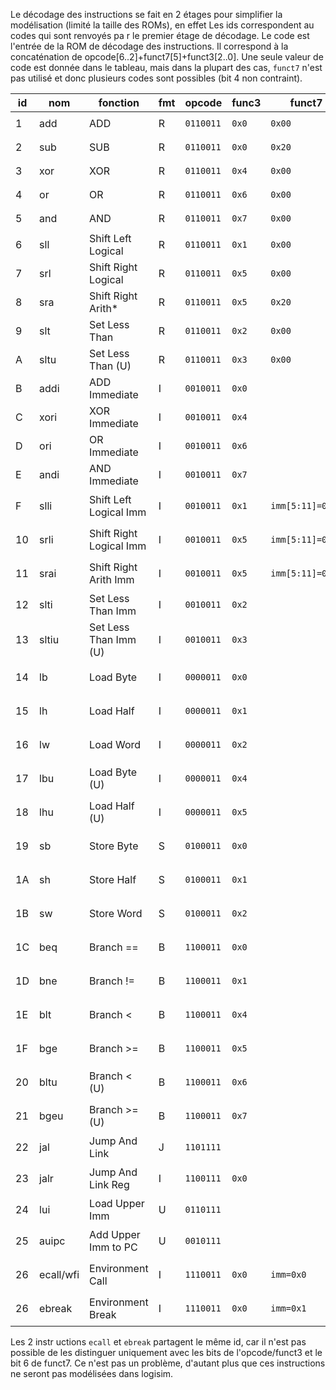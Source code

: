 
Le décodage   des instructions se fait en 2 étages pour simplifier la modélisation (limité la taille des ROMs), en effet Les ids correspondent au codes qui sont renvoyés pa  r le premier étage de décodage. Le code est l'entrée de la ROM de décodage des instructions. Il correspond à la concaténation de opcode[6..2]+funct7[5]+funct3[2..0]. Une seule valeur de code est donnée dans le tableau, mais dans la plupart des cas, `funct7` n'est pas utilisé et donc plusieurs codes sont possibles (bit 4 non contraint).

id |nom      | fonction                | fmt | opcode    | func3 | funct7           | code  | description
---|---------|-------------------------|-----|-----------|-------|------------------|-------|-------------------
 1 |add      | ADD                     | R   | `0110011` | `0x0` | `0x00`           | ` C0` | `rd = rs1 + rs2` 
 2 |sub      | SUB                     | R   | `0110011` | `0x0` | `0x20`           | ` C8` | `rd = rs1 - rs2` 
 3 |xor      | XOR                     | R   | `0110011` | `0x4` | `0x00`           | ` C4` | `rd = rs1 ˆ rs2` 
 4 |or       | OR                      | R   | `0110011` | `0x6` | `0x00`           | ` C6` | `rd = rs1 \| rs2` 
 5 |and      | AND                     | R   | `0110011` | `0x7` | `0x00`           | ` C7` | `rd = rs1 & rs2` 
 6 |sll      | Shift Left Logical      | R   | `0110011` | `0x1` | `0x00`           | ` C1` | `rd = rs1 << rs2` 
 7 |srl      | Shift Right Logical     | R   | `0110011` | `0x5` | `0x00`           | ` C5` | `rd = rs1 >> rs2` 
 8 |sra      | Shift Right Arith*      | R   | `0110011` | `0x5` | `0x20`           | ` CD` | `rd = rs1 >> rs2` 
 9 |slt      | Set Less Than           | R   | `0110011` | `0x2` | `0x00`           | ` C2` | `rd = (rs1 < rs2)?1:0` 
 A |sltu     | Set Less Than (U)       | R   | `0110011` | `0x3` | `0x00`           | ` C3` | `rd = (rs1 < rs2)?1:0` 
 B |addi     | ADD Immediate           | I   | `0010011` | `0x0` |                  | ` 40` | `rd = rs1 + imm` 
 C |xori     | XOR Immediate           | I   | `0010011` | `0x4` |                  | ` 44` | `rd = rs1 ˆ imm` 
 D |ori      | OR Immediate            | I   | `0010011` | `0x6` |                  | ` 46` | `rd = rs1 \| imm` 
 E |andi     | AND Immediate           | I   | `0010011` | `0x7` |                  | ` 47` | `rd = rs1 & imm` 
 F |slli     | Shift Left Logical Imm  | I   | `0010011` | `0x1` | `imm[5:11]=0x00` | ` 41` | `rd = rs1 << imm[0:4]` 
10 |srli     | Shift Right Logical Imm | I   | `0010011` | `0x5` | `imm[5:11]=0x00` | ` 45` | `rd = rs1 >> imm[0:4]` 
11 |srai     | Shift Right Arith Imm   | I   | `0010011` | `0x5` | `imm[5:11]=0x20` | ` 4D` | `rd = rs1 >> imm[0:4]` 
12 |slti     | Set Less Than Imm       | I   | `0010011` | `0x2` |                  | ` 42` | `rd = (rs1 < imm)?1:0` 
13 |sltiu    | Set Less Than Imm (U)   | I   | `0010011` | `0x3` |                  | ` 43` | `rd = (rs1 < imm)?1:0` 
14 |lb       | Load Byte               | I   | `0000011` | `0x0` |                  | ` 00` | `rd = M[rs1+imm][0:7]` 
15 |lh       | Load Half               | I   | `0000011` | `0x1` |                  | ` 01` | `rd = M[rs1+imm][0:15]` 
16 |lw       | Load Word               | I   | `0000011` | `0x2` |                  | ` 02` | `rd = M[rs1+imm][0:31]` 
17 |lbu      | Load Byte (U)           | I   | `0000011` | `0x4` |                  | ` 04` | `rd = M[rs1+imm][0:7]` 
18 |lhu      | Load Half (U)           | I   | `0000011` | `0x5` |                  | ` 05` | `rd = M[rs1+imm][0:15]` 
19 |sb       | Store Byte              | S   | `0100011` | `0x0` |                  | ` 80` | `M[rs1+imm][0:7] = rs2[0:7]` 
1A |sh       | Store Half              | S   | `0100011` | `0x1` |                  | ` 81` | `M[rs1+imm][0:15] = rs2[0:15]` 
1B |sw       | Store Word              | S   | `0100011` | `0x2` |                  | ` 82` | `M[rs1+imm][0:31] = rs2[0:31]` 
1C |beq      | Branch ==               | B   | `1100011` | `0x0` |                  | `180` | `if(rs1 == rs2) PC += imm` 
1D |bne      | Branch !=               | B   | `1100011` | `0x1` |                  | `181` | `if(rs1 != rs2) PC += imm` 
1E |blt      | Branch <                | B   | `1100011` | `0x4` |                  | `184` | `if(rs1 < rs2) PC += imm` 
1F |bge      | Branch >=               | B   | `1100011` | `0x5` |                  | `185` | `if(rs1 >= rs2) PC += imm` 
20 |bltu     | Branch < (U)            | B   | `1100011` | `0x6` |                  | `186` | `if(rs1 < rs2) PC += imm` 
21 |bgeu     | Branch >=(U)            | B   | `1100011` | `0x7` |                  | `187` | `if(rs1 >= rs2) PC += imm` 
22 |jal      | Jump And Link           | J   | `1101111` |       |                  | `1Bx` | `rd = PC+4; PC += imm` 
23 |jalr     | Jump And Link Reg       | I   | `1100111` | `0x0` |                  | `190` | `rd = PC+4; PC = rs1 + imm` 
24 |lui      | Load Upper Imm          | U   | `0110111` |       |                  | `0Dx` | `rd = imm << 12` 
25 |auipc    | Add Upper Imm to PC     | U   | `0010111` |       |                  | `05x` | `rd = PC + (imm << 12)` 
26 |ecall/wfi| Environment Call        | I   | `1110011` | `0x0` | `imm=0x0`        | `1C0` | `Transfer control to OS` 
26 |ebreak   | Environment Break       | I   | `1110011` | `0x0` | `imm=0x1`        | `1C0` | `Transfer control to debugger` 
  
Les 2 instr  uctions `ecall` et `ebreak` partagent le même id, car il n'est pas possible de les distinguer uniquement avec les bits de l'opcode/funct3 et le bit 6 de funct7. Ce n'est pas un problème, d'autant plus que ces instructions ne seront pas modélisées dans logisim.
